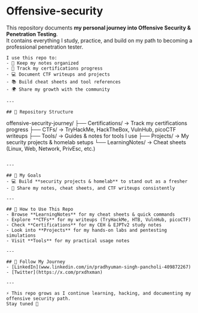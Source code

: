 # Offensive-security

This repository documents **my personal journey into Offensive Security & Penetration Testing**.  
It contains everything I study, practice, and build on my path to becoming a professional penetration tester.  
```
I use this repo to:  
- 📝 Keep my notes organized  
- 🎯 Track my certifications progress  
- 💻 Document CTF writeups and projects  
- 📚 Build cheat sheets and tool references  
- 🌍 Share my growth with the community  

---

## 📂 Repository Structure

```

offensive-security-journey/
├── Certifications/   → Track my certifications progress
├── CTFs/             → TryHackMe, HackTheBox, VulnHub, picoCTF writeups
├── Tools/            → Guides & notes for tools I use
├── Projects/         → My security projects & homelab setups
└── LearningNotes/    → Cheat sheets (Linux, Web, Network, PrivEsc, etc.)

```

---

## 🎯 My Goals 
- 💻 Build **security projects & homelab** to stand out as a fresher  
- 📝 Share my notes, cheat sheets, and CTF writeups consistently  

---

## 📘 How to Use This Repo
- Browse **LearningNotes** for my cheat sheets & quick commands  
- Explore **CTFs** for my writeups (TryHackMe, HTB, VulnHub, picoCTF)  
- Check **Certifications** for my CEH & EJPTv2 study notes  
- Look into **Projects** for my hands-on labs and pentesting simulations  
- Visit **Tools** for my practical usage notes  

---

## 🔗 Follow My Journey
- [LinkedIn](www.linkedin.com/in/pradhyuman-singh-pancholi-409872267)  
- [Twitter](https://x.com/prxdhxman)  

---

⚡ This repo grows as I continue learning, hacking, and documenting my offensive security path.  
Stay tuned 🚀
```


